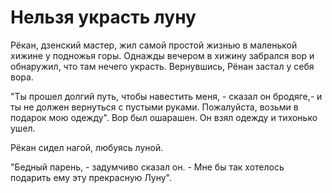 # Нельзя украсть луну

Рёкан, дзенский мастер, жил самой простой жизнью в маленькой хижине у подножья горы. Однажды вечером в хижину забрался вор и обнаружил, что там нечего украсть. Вернувшись, Рёнан застал у себя вора.

"Ты прошел долгий путь, чтобы навестить меня, - сказал он бродяге,- и ты не должен вернуться с пустыми руками. Пожалуйста, возьми в подарок мою одежду". Вор был ошарашен. Он взял одежду и тихонько ушел.

Рёкан сидел нагой, любуясь луной.

"Бедный парень, - задумчиво сказал он. - Мне бы так хотелось подарить ему эту прекрасную Луну".